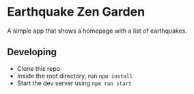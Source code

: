 # Earthquake Zen Garden

A simple app that shows a homepage with a list of earthquakes.

## Developing

- Clone this repo
- Inside the root directory, run `npm install`
- Start the dev server using `npm run start`
